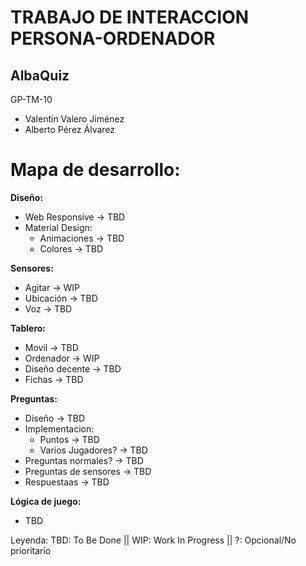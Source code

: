 # TRABAJO DE INTERACCION PERSONA-ORDENADOR
## AlbaQuiz

GP-TM-10
- Valentin Valero Jiménez
- Alberto Pérez Álvarez

# Mapa de desarrollo:
**Diseño:**
- Web Responsive -> TBD
- Material Design:
   - Animaciones -> TBD
   - Colores -> TBD
  
**Sensores:**
- Agitar -> WIP
- Ubicación -> TBD
- Voz -> TBD

**Tablero:**
- Movil -> TBD
- Ordenador -> WIP
- Diseño decente -> TBD
- Fichas -> TBD
  
**Preguntas:**
- Diseño -> TBD
- Implementacion:
  - Puntos -> TBD
  - Varios Jugadores? -> TBD
- Preguntas normales? -> TBD
- Preguntas de sensores -> TBD
- Respuestaas -> TBD

**Lógica de juego:**
- TBD

Leyenda:
TBD: To Be Done || 
WIP: Work In Progress || 
?: Opcional/No prioritario
